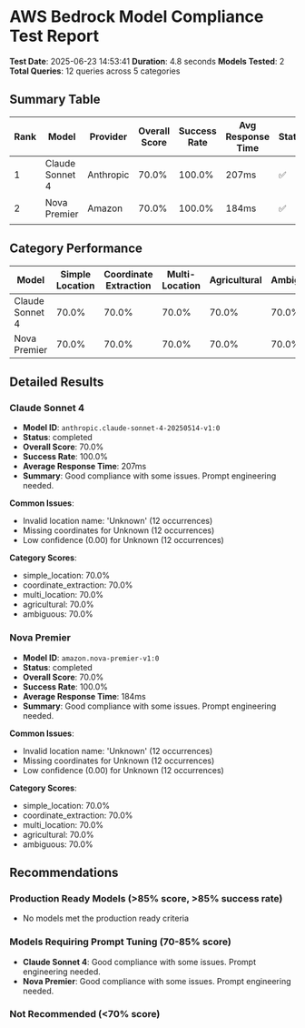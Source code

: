 # AWS Bedrock Model Compliance Test Report

**Test Date**: 2025-06-23 14:53:41
**Duration**: 4.8 seconds
**Models Tested**: 2
**Total Queries**: 12 queries across 5 categories

## Summary Table

| Rank | Model | Provider | Overall Score | Success Rate | Avg Response Time | Status | Recommendation |
|------|-------|----------|---------------|--------------|-------------------|--------|----------------|
| 1 | Claude Sonnet 4 | Anthropic | 70.0% | 100.0% | 207ms | ✅ | 🟠 Needs Prompt Engineering |
| 2 | Nova Premier | Amazon | 70.0% | 100.0% | 184ms | ✅ | 🟠 Needs Prompt Engineering |

## Category Performance

| Model | Simple Location | Coordinate Extraction | Multi-Location | Agricultural | Ambiguous |
|-------|-----------------|----------------------|----------------|--------------|------------|
| Claude Sonnet 4 | 70.0% | 70.0% | 70.0% | 70.0% | 70.0% |
| Nova Premier | 70.0% | 70.0% | 70.0% | 70.0% | 70.0% |

## Detailed Results

### Claude Sonnet 4

- **Model ID**: `anthropic.claude-sonnet-4-20250514-v1:0`
- **Status**: completed
- **Overall Score**: 70.0%
- **Success Rate**: 100.0%
- **Average Response Time**: 207ms
- **Summary**: Good compliance with some issues. Prompt engineering needed.

**Common Issues**:
- Invalid location name: 'Unknown' (12 occurrences)
- Missing coordinates for Unknown (12 occurrences)
- Low confidence (0.00) for Unknown (12 occurrences)

**Category Scores**:
- simple_location: 70.0%
- coordinate_extraction: 70.0%
- multi_location: 70.0%
- agricultural: 70.0%
- ambiguous: 70.0%

### Nova Premier

- **Model ID**: `amazon.nova-premier-v1:0`
- **Status**: completed
- **Overall Score**: 70.0%
- **Success Rate**: 100.0%
- **Average Response Time**: 184ms
- **Summary**: Good compliance with some issues. Prompt engineering needed.

**Common Issues**:
- Invalid location name: 'Unknown' (12 occurrences)
- Missing coordinates for Unknown (12 occurrences)
- Low confidence (0.00) for Unknown (12 occurrences)

**Category Scores**:
- simple_location: 70.0%
- coordinate_extraction: 70.0%
- multi_location: 70.0%
- agricultural: 70.0%
- ambiguous: 70.0%

## Recommendations

### Production Ready Models (>85% score, >85% success rate)
- No models met the production ready criteria

### Models Requiring Prompt Tuning (70-85% score)
- **Claude Sonnet 4**: Good compliance with some issues. Prompt engineering needed.
- **Nova Premier**: Good compliance with some issues. Prompt engineering needed.

### Not Recommended (<70% score)
